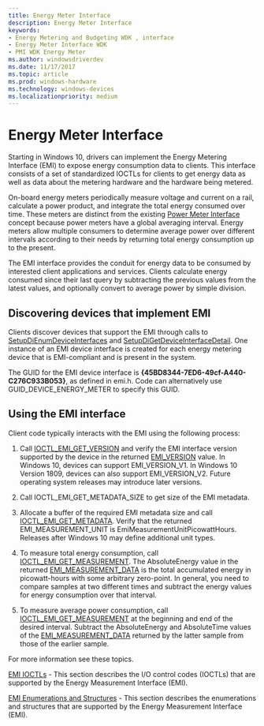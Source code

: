 ```yaml
---
title: Energy Meter Interface
description: Energy Meter Interface
keywords:
- Energy Metering and Budgeting WDK , interface
- Energy Meter Interface WDK
- PMI WDK Energy Meter
ms.author: windowsdriverdev
ms.date: 11/17/2017
ms.topic: article
ms.prod: windows-hardware
ms.technology: windows-devices
ms.localizationpriority: medium
---
```


# Energy Meter Interface

Starting in Windows 10, drivers  can implement the Energy Metering Interface (EMI) to expose energy consumption data to clients. This interface consists of a set of standardized IOCTLs for clients to get energy data as well as data about the metering hardware and the hardware being metered. 

On-board energy meters periodically measure voltage and current on a rail, calculate a power product, and integrate the total energy consumed over time. These meters are distinct from the existing [Power Meter Interface](https://docs.microsoft.com/windows-hardware/drivers/powermeter/power-meter-interface) concept because power meters have a global averaging interval. Energy meters allow multiple consumers to determine average power over different intervals according to their needs by returning total energy consumption up to the present.  

The EMI interface provides the conduit for energy data to be consumed by interested client applications and services.  Clients calculate energy consumed since their last query by subtracting the previous values from the latest values, and optionally convert to average power by simple division. 

## Discovering devices that implement EMI

Clients discover devices that support the EMI through calls to [SetupDiEnumDeviceInterfaces](https://msdn.microsoft.com/library/windows/hardware/ff551015.aspx) and [SetupDiGetDeviceInterfaceDetail](https://msdn.microsoft.com/library/windows/hardware/ff551120.aspx). One instance of an EMI device interface is created for each energy metering device that is EMI-compliant and is present in the system. 

The GUID for the EMI device interface is **{45BD8344-7ED6-49cf-A440-C276C933B053}**, as defined in emi.h. Code can alternatively use GUID_DEVICE_ENERGY_METER to specify this GUID. 

## Using the EMI interface

Client code typically interacts with the EMI using the following process:

1. Call [IOCTL_EMI_GET_VERSION](https://msdn.microsoft.com/library/windows/hardware/dn957440.aspx) and verify the EMI interface version supported by the device in the returned [EMI_VERSION](https://msdn.microsoft.com/library/windows/hardware/dn957430.aspx) value. In Windows 10, devices can support EMI_VERSION_V1. In Windows 10 Version 1809, devices can also support EMI_VERSION_V2. Future operating system releases may introduce later versions. 

2. Call IOCTL_EMI_GET_METADATA_SIZE to get size of the EMI metadata. 

3. Allocate a buffer of the required EMI metadata size and call [IOCTL_EMI_GET_METADATA](https://msdn.microsoft.com/library/windows/hardware/dn957436.aspx). Verify that the returned EMI_MEASUREMENT_UNIT is EmiMeasurementUnitPicowattHours. Releases after Windows 10 may define additional unit types. 

4. To measure total energy consumption, call [IOCTL_EMI_GET_MEASUREMENT](https://msdn.microsoft.com/library/windows/hardware/dn957434.aspx). The AbsoluteEnergy value in the returned [EMI_MEASUREMENT_DATA](https://msdn.microsoft.com/library/windows/hardware/dn957426.aspx) is the total accumulated energy in picowatt-hours with some arbitrary zero-point. In general, you need to compare samples at two different times and subtract the energy values for energy consumption over that interval. 

5. To measure average power consumption, call [IOCTL_EMI_GET_MEASUREMENT](https://msdn.microsoft.com/library/windows/hardware/dn957434.aspx) at the beginning and end of the desired interval. Subtract the AbsoluteEnergy and AbsoluteTime values of the [EMI_MEASUREMENT_DATA](https://msdn.microsoft.com/library/windows/hardware/dn957426.aspx) returned by the latter sample from those of the earlier sample. 

For more information see these topics.

[EMI IOCTLs](https://msdn.microsoft.com/library/windows/hardware/dn957425.aspx) - 
 This section describes the I/O control codes (IOCTLs) that are supported by the Energy Measurement Interface (EMI).
 
[EMI Enumerations and Structures](https://msdn.microsoft.com/library/windows/hardware/dn957424.aspx) -
 This section describes the enumerations and structures that are supported by the Energy Measurement Interface (EMI).
 


 




